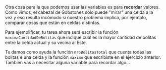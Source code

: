Otra cosa para la que podemos usar las variables es para **recordar** valores. Como vimos, el cabezal de Gobstones sólo puede "mirar" una celda a la vez y eso resulta incómodo si nuestro problema implica, por ejemplo, comparar cosas que están en celdas distintas.

Para ejemplificar, tu tarea ahora será escribir la función `maximaCantidadDeBolitas` que indique cuál es la mayor cantidad de bolitas entre la celda actual y su vecina al Este.

Te damos como ayuda la función `nroBolitasTotal` que cuenta todas las bolitas e una celda y la función `maximo` que escribiste en el ejercicio anterior. También vas a necesitar alguna variable para recordar algo...